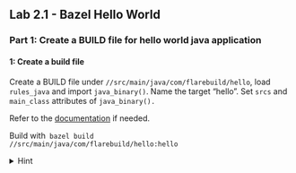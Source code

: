 
## Lab 2.1 - Bazel Hello World


### Part 1: Create a BUILD file for hello world java application 


#### 1: Create a build file

Create a BUILD file under `//src/main/java/com/flarebuild/hello`, load `rules_java` and import `java_binary()`. Name the target “hello”. Set  <code>srcs</code> and <code>main_class</code> attributes of <code>java_binary().</code>

Refer to the [documentation](https://docs.bazel.build/versions/master/be/java.html#java_binary) if needed. 

Build with<code> bazel build //src/main/java/com/flarebuild/hello:hello</code>

<details>
  <summary>Hint</summary> Build file should look like this:


```bazel
load("@rules_java//java:defs.bzl", "java_binary")

java_binary(
    name = "hello",
    srcs = ["Hello.java"],
    main_class = "com.flarebuild.hello.Hello",
)
```
</details>


